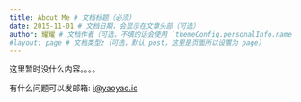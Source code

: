 ```yaml
---
title: About Me # 文档标题（必须）
date: 2015-11-01 # 文档日期，会显示在文章头部（可选）
author: 耀耀 # 文档作者（可选，不填的话会使用 `themeConfig.personalInfo.name`）
#layout: page # 文档类型z（可选，默认 post，这里是页面所以设置为 page）
---
```


这里暂时没什么内容。。。。

有什么问题可以发邮箱: i@yaoyao.io


